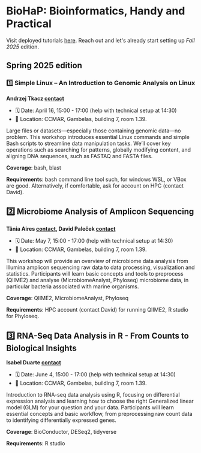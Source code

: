 # BioHaP: Bioinformatics, Handy and Practical

Visit deployed tutorials [here](https://py-ualg.github.io/biohap/). Reach out and let's already start setting up *Fall 2025* edition.

## Spring 2025 edition
### 1️⃣ Simple Linux – An Introduction to Genomic Analysis on Linux 

**Andrzej Tkacz [contact](mailto:atkacz@ualg.pt)**

- 🗓 Date: April 16, 15:00 - 17:00 (help with technical setup at 14:30)
- 📍 Location: CCMAR, Gambelas, building 7, room 1.39.

Large files or datasets—especially those containing genomic data—no problem. This workshop introduces essential Linux commands and simple Bash scripts to streamline data manipulation tasks. We’ll cover key operations such as searching for patterns, globally modifying content, and aligning DNA sequences, such as FASTAQ and FASTA files. 

**Coverage**: bash, blast 

**Requirements**: bash command line tool such, for windows WSL, or VBox are good. Alternatively, if comfortable, ask for account on HPC (contact David).

## 2️⃣ Microbiome Analysis of Amplicon Sequencing 

**Tânia Aires [contact](mailto:taires@ualg.pt), David Paleček [contact](mailto:dpalecek@ualg.pt)**
- 🗓 Date: May 7, 15:00 - 17:00 (help with technical setup at 14:30)
- 📍 Location: CCMAR, Gambelas, building 7, room 1.39.

This workshop will provide an overview of microbiome data analysis from Illumina amplicon sequencing raw data to data processing, visualization and statistics. Participants will learn basic concepts and tools to preprocess (QIIME2) and analyse (MicrobiomeAnalyst, Phyloseq) microbiome data, in particular bacteria associated with marine organisms. 

**Coverage**: QIIME2, MicrobiomeAnalyst, Phyloseq 

**Requirements**: HPC account (contact David) for running QIIME2, R studio for Phyloseq.

## 3️⃣ RNA-Seq Data Analysis in R - From Counts to Biological Insights 

**Isabel Duarte [contact](mailto:isabel.duarte@gmail.com)**
- 🗓 Date: June 4, 15:00 - 17:00 (help with technical setup at 14:30)
- 📍 Location: CCMAR, Gambelas, building 7, room 1.39.

Introduction to RNA-seq data analysis using R, focusing on differential expression analysis and learning how to choose the right Generalized linear model (GLM) for your question and your data. Participants will learn essential concepts and basic workflow, from preprocessing raw count data to identifying differentially expressed genes. 

**Coverage**: BioConductor, DESeq2, tidyverse

**Requirements**: R studio


